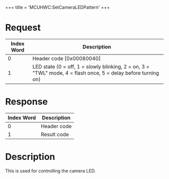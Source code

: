+++
title = 'MCUHWC:SetCameraLEDPattern'
+++

# Request

| Index Word | Description                                                                                                   |
|------------|---------------------------------------------------------------------------------------------------------------|
| 0          | Header code \[0x00080040\]                                                                                    |
| 1          | LED state (0 = off, 1 = slowly blinking, 2 = on, 3 = "TWL" mode, 4 = flash once, 5 = delay before turning on) |

# Response

| Index Word | Description |
|------------|-------------|
| 0          | Header code |
| 1          | Result code |

# Description

This is used for controlling the camera LED.